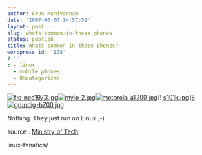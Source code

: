 ```yaml
---
author: Arun Manivannan
date: '2007-03-07 14:57:52'
layout: post
slug: whats-common-in-these-phones
status: publish
title: Whats common in these phones?
wordpress_id: '138'
? ''
: - linux
  - mobile phones
  - Uncategorized
---
```


[![fic-neo1973.jpg][1]][2][![mylo-2.jpg][3]][4][![motorola_a1200.jpg][5]][6][!
[s101k.jpg][7]][8][![grundig-b700.jpg][9]][10]

Nothing. They just run on Linux ;-)

source : [Ministry of Tech][11]

   [1]: http://www.arunma.com/wp-content/uploads/2007/03/fic-neo1973.jpg

   [2]: http://www.arunma.com/wp-content/uploads/2007/03/fic-neo1973.jpg (fic-
neo1973.jpg)

   [3]: http://www.arunma.com/wp-content/uploads/2007/03/mylo-2.jpg

   [4]: http://www.arunma.com/wp-content/uploads/2007/03/mylo-2.jpg
(mylo-2.jpg)

   [5]: http://www.arunma.com/wp-content/uploads/2007/03/motorola_a1200.jpg

   [6]: http://www.arunma.com/wp-content/uploads/2007/03/motorola_a1200.jpg
(motorola_a1200.jpg)

   [7]: http://www.arunma.com/wp-content/uploads/2007/03/s101k.jpg

   [8]: http://www.arunma.com/wp-content/uploads/2007/03/s101k.jpg (s101k.jpg)

   [9]: http://www.arunma.com/wp-content/uploads/2007/03/grundig-b700.jpg

   [10]: http://www.arunma.com/wp-content/uploads/2007/03/grundig-b700.jpg
(grundig-b700.jpg)

   [11]: http://www.ministryoftech.com/2007/03/05/the-5-hottest-phones-for-
linux-fanatics/

